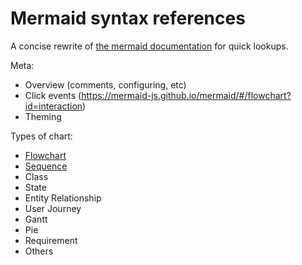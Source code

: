# Mermaid syntax references

A concise rewrite of [the mermaid documentation](https://mermaid-js.github.io/mermaid/) for quick lookups.

Meta:
* Overview (comments, configuring, etc)
* Click events (https://mermaid-js.github.io/mermaid/#/flowchart?id=interaction)
* Theming

Types of chart:
* [Flowchart](/1-flowchart.md)
* [Sequence](/2-sequence.md)
* Class
* State
* Entity Relationship
* User Journey
* Gantt
* Pie
* Requirement
* Others